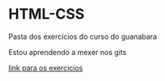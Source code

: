 # HTML-CSS
 Pasta dos exercícios do curso do guanabara

Estou aprendendo a mexer nos gits

<a href="exercicios/ex022/fundo1.html">link para os exercicios</a>